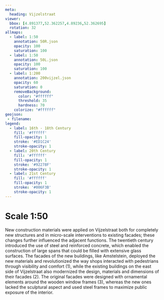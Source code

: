 ```yaml
---
meta:
  heading: Vijzelstraat
viewer:
  bbox: [4.891377,52.362257,4.89236,52.362695]
  rotation: 32
allmaps:
  - label: 1:50
    annotation: 50R.json
    opacity: 100
    saturation: 100
  - label: 1:50
    annotation: 50L.json
    opacity: 100
    saturation: 100
  - label: 1:200
    annotation: 200vijzel.json
    opacity: 60
    saturation: 0
    removeBackground:
      color: "#ffffff"
      threshold: 35
      hardness: 70
    colorize: "#ffffff"
geojson:
 - filename:
legend:
  - label: 16th - 18th Century
    fill: '#ffffff'
    fill-opacity: 1
    stroke: '#ED1C24'
    stroke-opacity: 1
  - label: 20th Century
    fill: '#ffffff'
    fill-opacity: 1
    stroke: '#92278F'
    stroke-opacity: 1
  - label: 21st Century
    fill: '#ffffff'
    fill-opacity: 1
    stroke: '#006F3B'
    stroke-opacity: 1
---
```

# Scale 1:50

New construction materials were applied on Vijzelstraat both for completely new structures and in micro-scale interventions to existing facades; these changes further influenced the adjacent functions. The twentieth century introduced the use of steel and reinforced concrete, which enabled the construction of large spans that could be filled with extensive glass surfaces. The facades of the new buildings, like Amstelstein, deployed the new materials and revolutionized the way shops interacted with pedestrians through visibility and comfort (1), while the existing buildings on the east side of Vijzelstraat also modernized the design, materials and dimensions of their facades (2). The original facades were designed with ornamental elements around the wooden window frames (3), whereas the new ones lacked the sculptural aspect and used steel frames to maximize public exposure of the interior.